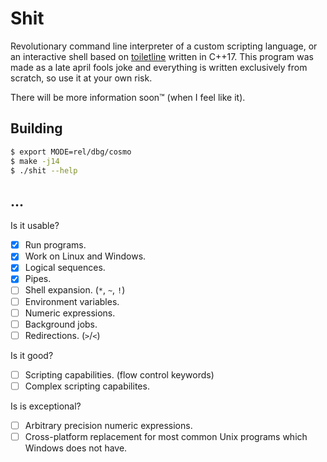 # Shit

Revolutionary command line interpreter of a custom scripting language, or an
interactive shell based on
[toiletline](https://github.com/toiletbril/toiletline) written in C++17. This
program was made as a late april fools joke and everything is written
exclusively from scratch, so use it at your own risk.

There will be more information soon™ (when I feel like it).

## Building

```sh
$ export MODE=rel/dbg/cosmo
$ make -j14
$ ./shit --help
```

## ...

Is it usable?
- [x] Run programs.
- [x] Work on Linux and Windows.
- [x] Logical sequences.
- [x] Pipes.
- [ ] Shell expansion. (`*`, `~`, `!`)
- [ ] Environment variables.
- [ ] Numeric expressions.
- [ ] Background jobs.
- [ ] Redirections. (`>`/`<`)

Is it good?
- [ ] Scripting capabilities. (flow control keywords)
- [ ] Complex scripting capabilites.

Is is exceptional? 
- [ ] Arbitrary precision numeric expressions.
- [ ] Cross-platform replacement for most common Unix programs which Windows
      does not have.
